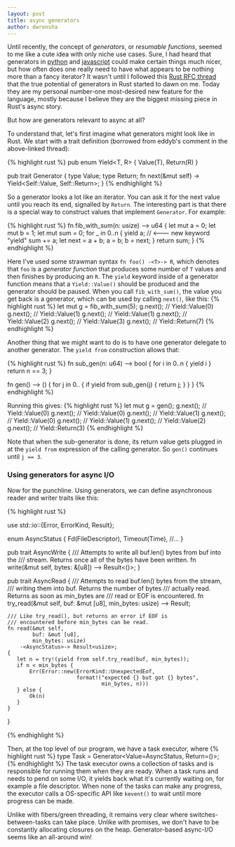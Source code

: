 ```yaml
---
layout: post
title: async generators
author: dwrensha
---
```


Until recently,
the concept of *generators*, or *resumable functions*,
seemed to me like a cute idea
with only niche use cases.
Sure, I had heard that generators
in [python](https://www.python.org/dev/peps/pep-0255/)
and
[javascript](https://developer.mozilla.org/en-US/docs/Web/JavaScript/Guide/Iterators_and_Generators#Generators)
could make certain things much nicer,
but how often does one really need to have
what appears to be nothing more than a fancy iterator?
It wasn't until I followed
this [Rust RFC thread](https://github.com/rust-lang/rfcs/issues/1081)
that the true potential of generators in Rust started to dawn on me.
Today they are my personal number-one most-desired new feature for the language, mostly because I
believe they are the biggest missing piece in Rust's async story.

But how are generators relevant to async at all?

To understand that, let's first imagine what generators might look like in Rust.
We start with a trait definition (borrowed from eddyb's comment in the above-linked thread):

{% highlight rust %}
pub enum Yield<T, R> {
    Value(T),
    Return(R)
}

pub trait Generator {
    type Value;
    type Return;
    fn next(&mut self) -> Yield<Self::Value, Self::Return>;
}
{% endhighlight %}

So a generator looks a lot like an iterator. You can ask it for the next value
until you reach its end, signalled by `Return`.
The interesting part is that there is a special way to construct
values that implement `Generator`. For example:

{% highlight rust %}
fn fib_with_sum(n: usize) -<u64>-> u64 {
     let mut a = 0;
     let mut b = 1;
     let mut sum = 0;
     for _ in 0..n {
         yield a; // <--- new keyword "yield"
         sum += a;
         let next = a + b;
         a = b;
         b = next;
     }
     return sum;
}
{% endhighlight %}

Here I've used some strawman syntax `fn foo() -<T>-> R`, which denotes that `foo`
is a *generator function* that produces some number of `T` values
and then finishes by producing an `R`.
The `yield` keyword inside of a generator function means that a `Yield::Value()` should be produced
and the generator should be paused.
When you call `fib_with_sum()`, the value you get back is a generator,
which can be used by calling `next()`, like this:
{% highlight rust %}
let mut g = fib_with_sum(5);
g.next(); // Yield::Value(0)
g.next(); // Yield::Value(1)
g.next(); // Yield::Value(1)
g.next(); // Yield::Value(2)
g.next(); // Yield::Value(3)
g.next(); // Yield::Return(7)
{% endhighlight %}

Another thing that we might want to do is to
have one generator delegate to another generator.
The `yield from` construction allows that:

{% highlight rust %}
fn sub_gen(n: u64) -<u64>-> bool {
    for i in 0..n {
        yield i
    }
    return n == 3;
}

fn gen() -<u64>-> () {
   for j in 0.. {
       if yield from sub_gen(j) {
           return j;
       }
   }
}
{% endhighlight %}

Running this gives:
{% highlight rust %}
let mut g = gen();
g.next(); // Yield::Value(0)
g.next(); // Yield::Value(0)
g.next(); // Yield::Value(1)
g.next(); // Yield::Value(0)
g.next(); // Yield::Value(1)
g.next(); // Yield::Value(2)
g.next(); // Yield::Return(3)
{% endhighlight %}


Note that when the sub-generator is done,
its return value gets plugged in at the `yield from` expression of the
calling generator. So `gen()` continues until `j == 3`.

### Using generators for async I/O

Now for the punchline. Using generators, we can define
asynchronous reader and writer traits like this:

{% highlight rust %}

use std::io::{Error, ErrorKind, Result};

enum AsyncStatus {
  Fd(FileDescriptor),
  Timeout(Time),
  //...
}

pub trait AsyncWrite {
    /// Attempts to write all buf.len() bytes from buf into the
    /// stream. Returns once all of the bytes have been written.
    fn write(&mut self, bytes: &[u8]) -<AsyncStatus>-> Result<()>;
}

pub trait AsyncRead {
    /// Attempts to read buf.len() bytes from the stream,
    /// writing them into buf. Returns the number of bytes
    /// actually read. Returns as soon as min_bytes are
    /// read or EOF is encountered.
    fn try_read(&mut self,
                buf: &mut [u8],
                min_bytes: usize)
        -<AsyncStatus>-> Result<usize>;

    /// Like try_read(), but returns an error if EOF is
    /// encountered before min_bytes can be read.
    fn read(&mut self,
            buf: &mut [u8],
            min_bytes: usize)
        -<AsyncStatus>-> Result<usize>;
    {
       let n = try!(yield from self.try_read(buf, min_bytes));
       if n < min_bytes {
           Err(Error::new(ErrorKind::UnexpectedEof,
                          format!("expected {} but got {} bytes",
                                  min_bytes, n)))
       } else {
           Ok(n)
       }
    }
}

{% endhighlight %}

Then, at the top level of our program, we have
a task executor, where
{% highlight rust %}
type Task = Generator<Value=AsyncStatus, Return=()>;
{% endhighlight %}
The task executor owns a collection of tasks and is responsible
for running them when they are ready.
When a task runs and needs to pend on some I/O, it yields
back what it's currently waiting on, for example a file descriptor.
When none of the tasks can make any progress, the executor calls
a OS-specific API like `kevent()` to wait until more progress can be made.

Unlike with fibers/green threading, it remains very clear where
switches-between-tasks can take place.
Unlike with promises, we don't have to be constantly allocating closures
on the heap. Generator-based async-I/O seems like an all-around win!